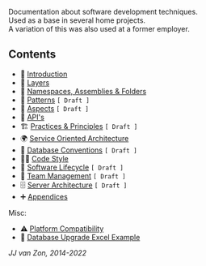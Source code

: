 Documentation about software development techniques.  
Used as a base in several home projects.   
A variation of this was also used at a former employer.

Contents
--------

- 📢 [Introduction](introduction.md)
- 🧅 [Layers](layers.md)
- 🍱 [Namespaces, Assemblies & Folders](namespaces-assemblies-and-folders.md)
- 🧶 [Patterns](patterns/README.md) `[ Draft ]`
- 🧱 [Aspects](aspects.md) `[ Draft ]`
- 🎁 [API's](api/README.md)
- 🏗 [Practices & Principles](practices-and-principles.md) `[ Draft ]`
- 🌍 [Service Oriented Architecture](service-oriented-architecture.md)
- 📀 [Database Conventions](database-conventions.md) `[ Draft ]`
- 👨‍💻 [Code Style](code-style.md)
- 🚀 [Software Lifecycle](software-lifecycle.md) `[ Draft ]`
- 👥 [Team Management](team-management.md) `[ Draft ]`
- 🗄 [Server Architecture](server-architecture.md) `[ Draft ]`
- ➕ [Appendices](appendices.md)

Misc:

- ⚠ [Platform Compatibility](platform-compatibility.md)
- 📰 [Database Upgrade Excel Example](database-upgrade-excel-example.xlsx)

*JJ van Zon, 2014-2022*
